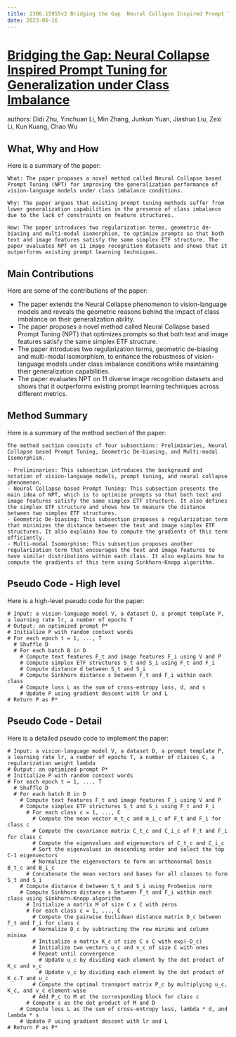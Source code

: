 ```yaml
---
title: 2306.15955v2 Bridging the Gap  Neural Collapse Inspired Prompt Tuning for Generalization under Class Imbalance
date: 2023-06-16
---
```


# [Bridging the Gap: Neural Collapse Inspired Prompt Tuning for Generalization under Class Imbalance](http://arxiv.org/abs/2306.15955v2)

authors: Didi Zhu, Yinchuan Li, Min Zhang, Junkun Yuan, Jiashuo Liu, Zexi Li, Kun Kuang, Chao Wu


## What, Why and How

[1]: https://arxiv.org/pdf/2306.15955v2.pdf "Bridging the Gap: Neural Collapse Inspired Prompt Tuning for ..."
[2]: https://arxiv.org/abs/2306.15955 "Bridging the Gap: Neural Collapse Inspired Prompt Tuning for ..."
[3]: https://arxiv.org/abs/2306.15992 "[2306.15992] Autonomous Drone Racing: Time-Optimal Spatial Iterative ..."

Here is a summary of the paper:

```
What: The paper proposes a novel method called Neural Collapse based Prompt Tuning (NPT) for improving the generalization performance of vision-language models under class imbalance conditions.

Why: The paper argues that existing prompt tuning methods suffer from lower generalization capabilities in the presence of class imbalance due to the lack of constraints on feature structures.

How: The paper introduces two regularization terms, geometric de-biasing and multi-modal isomorphism, to optimize prompts so that both text and image features satisfy the same simplex ETF structure. The paper evaluates NPT on 11 image recognition datasets and shows that it outperforms existing prompt learning techniques.
```

## Main Contributions

[1]: https://arxiv.org/pdf/2306.15955v2.pdf "Bridging the Gap: Neural Collapse Inspired Prompt Tuning for ..."
[2]: https://arxiv.org/abs/2306.15955 "Bridging the Gap: Neural Collapse Inspired Prompt Tuning for ..."
[3]: https://arxiv.org/abs/2306.15992 "[2306.15992] Autonomous Drone Racing: Time-Optimal Spatial Iterative ..."

Here are some of the contributions of the paper:

- The paper extends the Neural Collapse phenomenon to vision-language models and reveals the geometric reasons behind the impact of class imbalance on their generalization ability.
- The paper proposes a novel method called Neural Collapse based Prompt Tuning (NPT) that optimizes prompts so that both text and image features satisfy the same simplex ETF structure.
- The paper introduces two regularization terms, geometric de-biasing and multi-modal isomorphism, to enhance the robustness of vision-language models under class imbalance conditions while maintaining their generalization capabilities.
- The paper evaluates NPT on 11 diverse image recognition datasets and shows that it outperforms existing prompt learning techniques across different metrics.

## Method Summary

[1]: https://arxiv.org/pdf/2306.15955v2.pdf "Bridging the Gap: Neural Collapse Inspired Prompt Tuning for ..."
[2]: https://arxiv.org/abs/2306.15955 "Bridging the Gap: Neural Collapse Inspired Prompt Tuning for ..."
[3]: https://arxiv.org/abs/2306.15992 "[2306.15992] Autonomous Drone Racing: Time-Optimal Spatial Iterative ..."

Here is a summary of the method section of the paper:

```
The method section consists of four subsections: Preliminaries, Neural Collapse based Prompt Tuning, Geometric De-biasing, and Multi-modal Isomorphism.

- Preliminaries: This subsection introduces the background and notation of vision-language models, prompt tuning, and neural collapse phenomenon.
- Neural Collapse based Prompt Tuning: This subsection presents the main idea of NPT, which is to optimize prompts so that both text and image features satisfy the same simplex ETF structure. It also defines the simplex ETF structure and shows how to measure the distance between two simplex ETF structures.
- Geometric De-biasing: This subsection proposes a regularization term that minimizes the distance between the text and image simplex ETF structures. It also explains how to compute the gradients of this term efficiently.
- Multi-modal Isomorphism: This subsection proposes another regularization term that encourages the text and image features to have similar distributions within each class. It also explains how to compute the gradients of this term using Sinkhorn-Knopp algorithm.
```

## Pseudo Code - High level

[1]: https://arxiv.org/pdf/2306.15955v2.pdf "Bridging the Gap: Neural Collapse Inspired Prompt Tuning for ..."
[2]: https://arxiv.org/abs/2306.15955 "Bridging the Gap: Neural Collapse Inspired Prompt Tuning for ..."
[3]: https://arxiv.org/abs/2306.15992 "[2306.15992] Autonomous Drone Racing: Time-Optimal Spatial Iterative ..."

Here is a high-level pseudo code for the paper:

```
# Input: a vision-language model V, a dataset D, a prompt template P, a learning rate lr, a number of epochs T
# Output: an optimized prompt P*
# Initialize P with random context words
# For each epoch t = 1, ..., T
  # Shuffle D
  # For each batch B in D
    # Compute text features F_t and image features F_i using V and P
    # Compute simplex ETF structures S_t and S_i using F_t and F_i
    # Compute distance d between S_t and S_i
    # Compute Sinkhorn distance s between F_t and F_i within each class
    # Compute loss L as the sum of cross-entropy loss, d, and s
    # Update P using gradient descent with lr and L
# Return P as P*
```

## Pseudo Code - Detail

[1]: https://arxiv.org/pdf/2306.15955v2.pdf "Bridging the Gap: Neural Collapse Inspired Prompt Tuning for ..."
[2]: https://arxiv.org/abs/2306.15955 "Bridging the Gap: Neural Collapse Inspired Prompt Tuning for ..."
[3]: https://arxiv.org/abs/2306.15992 "[2306.15992] Autonomous Drone Racing: Time-Optimal Spatial Iterative ..."

Here is a detailed pseudo code to implement the paper:

```
# Input: a vision-language model V, a dataset D, a prompt template P, a learning rate lr, a number of epochs T, a number of classes C, a regularization weight lambda
# Output: an optimized prompt P*
# Initialize P with random context words
# For each epoch t = 1, ..., T
  # Shuffle D
  # For each batch B in D
    # Compute text features F_t and image features F_i using V and P
    # Compute simplex ETF structures S_t and S_i using F_t and F_i
      # For each class c = 1, ..., C
        # Compute the mean vector m_t_c and m_i_c of F_t and F_i for class c
        # Compute the covariance matrix C_t_c and C_i_c of F_t and F_i for class c
        # Compute the eigenvalues and eigenvectors of C_t_c and C_i_c
        # Sort the eigenvalues in descending order and select the top C-1 eigenvectors
        # Normalize the eigenvectors to form an orthonormal basis B_t_c and B_i_c
      # Concatenate the mean vectors and bases for all classes to form S_t and S_i
    # Compute distance d between S_t and S_i using Frobenius norm
    # Compute Sinkhorn distance s between F_t and F_i within each class using Sinkhorn-Knopp algorithm
      # Initialize a matrix M of size C x C with zeros
      # For each class c = 1, ..., C
        # Compute the pairwise Euclidean distance matrix D_c between F_t and F_i for class c
        # Normalize D_c by subtracting the row minima and column minima
        # Initialize a matrix K_c of size C x C with exp(-D_c)
        # Initialize two vectors u_c and v_c of size C with ones
        # Repeat until convergence
          # Update u_c by dividing each element by the dot product of K_c and v_c
          # Update v_c by dividing each element by the dot product of K_c.T and u_c
        # Compute the optimal transport matrix P_c by multiplying u_c, K_c, and v_c element-wise
        # Add P_c to M at the corresponding block for class c
      # Compute s as the dot product of M and D
    # Compute loss L as the sum of cross-entropy loss, lambda * d, and lambda * s
    # Update P using gradient descent with lr and L
# Return P as P*
```